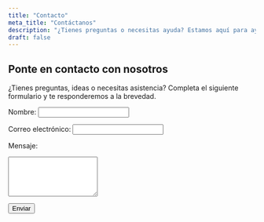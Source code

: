```yaml
---
title: "Contacto"
meta_title: "Contáctanos"
description: "¿Tienes preguntas o necesitas ayuda? Estamos aquí para ayudarte."
draft: false
---
```


## Ponte en contacto con nosotros

¿Tienes preguntas, ideas o necesitas asistencia? Completa el siguiente formulario y te responderemos a la brevedad.

<form action="https://api.web3forms.com/submit" method="POST">
  <input type="hidden" name="access_key" value="YOUR_ACCESS_KEY_HERE">

  <label for="name">Nombre:</label>
  <input type="text" id="name" name="name" required>

  <label for="email">Correo electrónico:</label>
  <input type="email" id="email" name="email" required>

  <label for="message">Mensaje:</label>
  <textarea id="message" name="message" rows="5" required></textarea>

  <button type="submit">Enviar</button>
</form>
